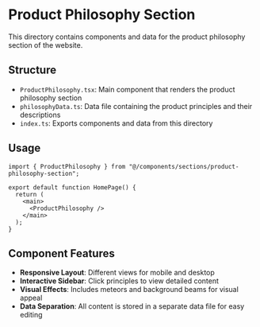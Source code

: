 # Product Philosophy Section

This directory contains components and data for the product philosophy section of the website.

## Structure

- `ProductPhilosophy.tsx`: Main component that renders the product philosophy section
- `philosophyData.ts`: Data file containing the product principles and their descriptions
- `index.ts`: Exports components and data from this directory

## Usage

```tsx
import { ProductPhilosophy } from "@/components/sections/product-philosophy-section";

export default function HomePage() {
  return (
    <main>
      <ProductPhilosophy />
    </main>
  );
}
```

## Component Features

- **Responsive Layout**: Different views for mobile and desktop
- **Interactive Sidebar**: Click principles to view detailed content
- **Visual Effects**: Includes meteors and background beams for visual appeal
- **Data Separation**: All content is stored in a separate data file for easy editing
